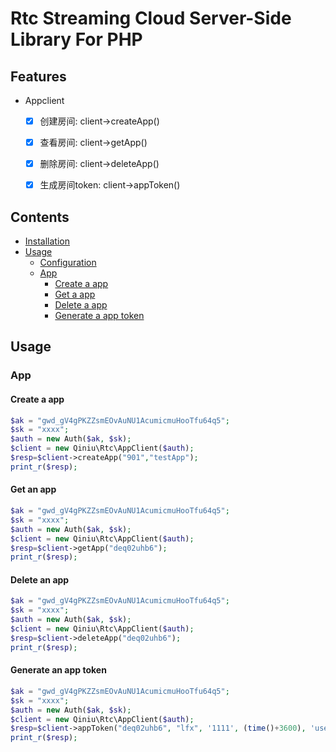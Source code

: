 # Rtc Streaming Cloud Server-Side Library For PHP

## Features

- Appclient
    - [x] 创建房间: client->createApp()
    - [x] 查看房间: client->getApp()
    - [x] 删除房间: client->deleteApp()
    - [x] 生成房间token: client->appToken()



## Contents

- [Installation](#installation)
- [Usage](#usage)
    - [Configuration](#configuration)
    - [App](#app)
        - [Create a app](#create-a-app)
        - [Get a app](#get-a-app)
        - [Delete a app](#delete-a-app)
        - [Generate a app token](#generate-a-app-token)


## Usage

### App

#### Create a app

```php
$ak = "gwd_gV4gPKZZsmEOvAuNU1AcumicmuHooTfu64q5";
$sk = "xxxx";
$auth = new Auth($ak, $sk);
$client = new Qiniu\Rtc\AppClient($auth);
$resp=$client->createApp("901","testApp");
print_r($resp);
```

#### Get an app

```php
$ak = "gwd_gV4gPKZZsmEOvAuNU1AcumicmuHooTfu64q5";
$sk = "xxxx";
$auth = new Auth($ak, $sk);
$client = new Qiniu\Rtc\AppClient($auth);
$resp=$client->getApp("deq02uhb6");
print_r($resp);
```

#### Delete an app

```php
$ak = "gwd_gV4gPKZZsmEOvAuNU1AcumicmuHooTfu64q5";
$sk = "xxxx";
$auth = new Auth($ak, $sk);
$client = new Qiniu\Rtc\AppClient($auth);
$resp=$client->deleteApp("deq02uhb6");
print_r($resp);
```

#### Generate an app token

```php
$ak = "gwd_gV4gPKZZsmEOvAuNU1AcumicmuHooTfu64q5";
$sk = "xxxx";
$auth = new Auth($ak, $sk);
$client = new Qiniu\Rtc\AppClient($auth);
$resp=$client->appToken("deq02uhb6", "lfx", '1111', (time()+3600), 'user');
print_r($resp);
```